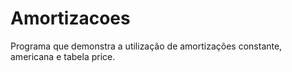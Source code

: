 # Amortizacoes
Programa que demonstra a utilização de amortizações constante, americana e tabela price.
